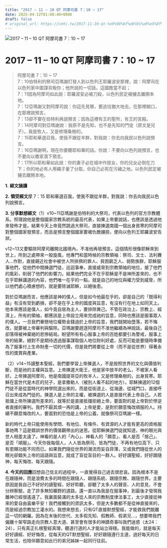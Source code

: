 ```yaml
---
title: "2017 – 11 – 10 QT 阿摩司書 7：10 ~ 17"
date: 2025-04-12T01:08:40+0800
draft: false
# original_url: https://cmtc.tw/2017-11-10-qt-%e9%98%bf%e6%91%a9%e5%8f%b8%e6%9b%b8-7%ef%bc%9a10-17
---
```


![2017 – 11 – 10 QT 阿摩司書 7：10 ~ 17](/images/qt.jpg   "2017 – 11 – 10 QT 阿摩司書 7：10 ~ 17")

# 2017 – 11 – 10 QT 阿摩司書 7：10 ~ 17

> 阿摩司書 7：10 ~ 17  
> 7：10伯特利的祭司亞瑪謝打發人到以色列王耶羅波安那裡，說：阿摩司在以色列家中圖謀背叛你；他所說的一切話，這國擔當不起；  
> 7：11因為阿摩司如此說：耶羅波安必被刀殺，以色列民定被擄去離開本地。  
> 7：12亞瑪謝又對阿摩司說：你這先見哪，要逃往猶大地去，在那裡糊口，在那裡說預言，  
> 7：13卻不要在伯特利再說預言；因為這裡有王的聖所，有王的宮殿。  
> 7：14阿摩司對亞瑪謝說：我原不是先知，也不是先知的門徒（原文是兒子）。我是牧人，又是修理桑樹的。  
> 7：15耶和華選召我，使我不跟從羊群，對我說：你去向我民以色列說預言。  
> 7：16亞瑪謝啊，現在你要聽耶和華的話。你說：不要向以色列說預言，也不要向以撒家滴下預言。  
> 7：17所以耶和華如此說：你的妻子必在城中作妓女，你的兒女必倒在刀下；你的地必有人用繩子量了分取，你自己必死在污穢之地。以色列民定被擄去離開本地。

**1.** **經文誦讀**

**2.** **領受經文**摩 7：15 耶和華選召我，使我不跟從羊群，對我說：你去向我民以色列說預言。

**3. 分享默想經文**（1）v10~11亞瑪謝是伯特利的大祭司，代表以色列的官方宗教體系。照理說他是整個國家宗教系統的最高代表，如果上帝要說話，也應該是透過他來發佈才是。結果今天上帝竟然跳過大祭司，直接揀選南國一個出身貧寒的阿摩司對整個國家發預言，而且是預言整個國家要被仇敵擄掠，便向以色列王耶羅波安告狀。

v12~13又要驅除阿摩司離開北國境內，不准他再發預言。這個情形很像耶穌來到世上，所到之處帶來一股旋風，他專門和當時候的宗教領袖：祭司、文士、法利賽人…作對，直接親近社會中被世人所排擠的罪人、貧困窮乏人、弱勢族群，耶穌服事他們，從他們中間揀選門徒，巡迴事奉，直接威脅到宗教領袖的地位，搶了他們的風彩，削弱了他們的影響力。結果他們完全不在乎耶穌是不是神所差來的，也不在乎耶穌講道的內容，他們唯一在乎的一點，就是自己的地位與權力受到威脅，所以他們處心積慮想的，就是要除滅耶穌，以絕後患。

對於亞瑪謝而言，他應該是神的僕人，但是如今他最在乎的，卻是自己的「既得利益」有沒有受到虧損，卻不是在乎上帝的國度與旨意，有沒有行在地上如同天上。他本來應該是僕人，如今竟自居為主人，要排除異己。不管在政治上、宗教上、經濟上，所有的領袖，都應該是上帝設立用來完成祂的旨意，同時也應該是服事眾人的僕人。一旦我們眷戀地位權勢金錢過於上帝的旨意，我們就開始墮落，若不悔改，就要被上帝審判與驅除。亞瑪謝要趕逐阿摩司不准他繼續為神說話，最後自己卻落得被神棄絕的悲慘結局。盼望所有有心服事上帝的百姓都要引為警戒，服事上帝的結果，絕對不是期待透過服事謀取個人地位財利好處，反而可能是要隨時準備為了服事付上生命財產一切的代價，但是我們將要從上帝（而不是從世界）得著永恆的獎賞與產業。

（2）v14~15讀整本聖經，我們要學習上帝揀選人，不是按照世界的文化與價值判斷，而是祂的主權與旨意。上帝揀選大衛王，他是家中放羊的老么，不被家人看好。上帝揀選阿摩司，他是南國提哥亞的牧羊人，又是修理桑樹的，出身貧寒。耶穌在當世代是木匠的兒子，是拿撒勒人（被別人看不起的地方）。耶穌揀選的12個門徒不是從當時代的神學院選出來的，而是從街道上、從海邊、從城門口，直接呼召出來成為門徒的。揀選人是上帝的主權，被揀選的人是直接代表上帝自己。人若抵擋上帝所揀選所差來的，就等於是直接抵擋拒絕上帝，要面對的是上帝對於悖逆者直接的審判。我們不厭其煩一再的講，上帝是愛，是對於願意悔改順服的人。持續不願意悔改的人，要面對的恐怕是上帝的公義，就像祭司亞瑪謝一樣。

新約時代上帝只能使用有學問、有地位、有條件、有資源的人才能有更高的資格服事祂嗎？這是錯誤世界的價值觀帶出的迷思。從耶穌揀選門徒就知道，神的眼光與世人相差太遠了。神看的是人的「內心」、神看人的「願意」、看人是否「捨己」、是否「順服」。今天你我每個人，人人皆為祭司、皆為門徒，不再有地位高下、只有恩賜功能不同而已。如果我們隨從世界的潮流而妄自菲薄，又或我們隨從世人的眼光卻錯失上帝的話語與旨意，就成了盲從盲目的一群人。好好讀聖經，好好跟隨神，每天悔改、每天跟隨。

**4. 今天的回應**回想自己信主的過程中，一直覺得自己過去很悲哀。因為根本不是在跟隨神，而是浪費太多的時間在跟隨人、跟隨系統、跟隨宗教、跟隨世界。主要原因是我自己不好好的讀聖經，好好聆聽，卻聽了太多人的聲音、人的意見，不會分辨察驗，走了許多無知曠野的道路，還一直以為我是在服事神，到最後才發現我離神已經很遙遠了。我裏面裝滿的太多從人來的宗教制度律法事工，太少直接從神來的愛自由喜樂平安！我們接觸到的資訊太多，但是大多數都不是從神直接來的，而是經過宗教加工灌水的。我想來想去，只有QT直接默想聖經，才能救我們脫離這一切的網羅。因為在末後的世代、太多假先知、假教師、假弟兄…，想要帶我們偏離十架窄路走向宗教人意大道、甚至會有很多的神蹟奇事叫我們迷惑（太24：24），只有真正扎根聖經真理，聽道行道的人才能站立得穩。我能做的，就是每天好好讀經、好好悔改，從每天的QT默想聖經，好好跟隨遵行主道，過好每天的日常生活，也陪伴願意如此行的弟兄姊妹一起同行往前。